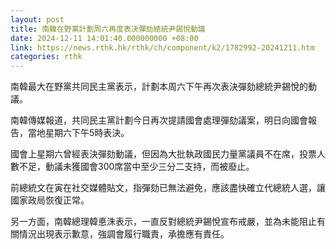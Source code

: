 ```yaml
---
layout: post
title: 南韓在野黨計劃周六再度表決彈劾總統尹錫悅動議
date: 2024-12-11 14:01:40.000000000 +08:00
link: https://news.rthk.hk/rthk/ch/component/k2/1782992-20241211.htm
categories: rthk
---
```


南韓最大在野黨共同民主黨表示，計劃本周六下午再次表決彈劾總統尹錫悅的動議。

南韓傳媒報道，共同民主黨計劃今日再次提請國會處理彈劾議案，明日向國會報告，當地星期六下午5時表決。

國會上星期六曾經表決彈劾動議，但因為大批執政國民力量黨議員不在席，投票人數不足，動議未獲國會300席當中至少三分二支持，而被廢止。

前總統文在寅在社交媒體貼文，指彈劾已無法避免，應該盡快確立代總統人選，讓國家政局恢復正常。

另一方面，南韓總理韓悳洙表示，一直反對總統尹錫悅宣布戒嚴，並為未能阻止有關情況出現表示歉意，強調會履行職責，承擔應有責任。
